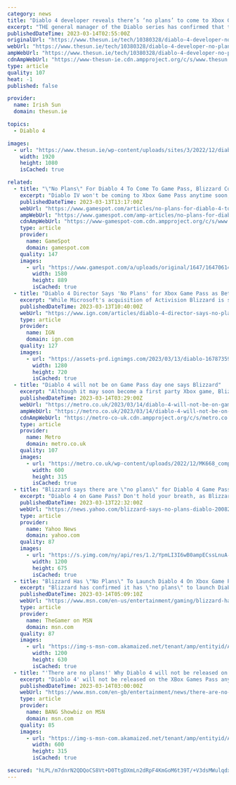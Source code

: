 ```yaml
---
category: news
title: "Diablo 4 developer reveals there’s ‘no plans’ to come to Xbox Game Pass"
excerpt: "THE general manager of the Diablo series has confirmed that there are ‘no plans’ to bring Diablo 4 to Xbox Game Pass. Diablo 4 is the long-awaited return to the series that saw its last new entry ..."
publishedDateTime: 2023-03-14T02:55:00Z
originalUrl: "https://www.thesun.ie/tech/10380328/diablo-4-developer-no-plans-xbox-game-pass/"
webUrl: "https://www.thesun.ie/tech/10380328/diablo-4-developer-no-plans-xbox-game-pass/"
ampWebUrl: "https://www.thesun.ie/tech/10380328/diablo-4-developer-no-plans-xbox-game-pass/amp/"
cdnAmpWebUrl: "https://www-thesun-ie.cdn.ampproject.org/c/s/www.thesun.ie/tech/10380328/diablo-4-developer-no-plans-xbox-game-pass/amp/"
type: article
quality: 107
heat: -1
published: false

provider:
  name: Irish Sun
  domain: thesun.ie

topics:
  - Diablo 4

images:
  - url: "https://www.thesun.ie/wp-content/uploads/sites/3/2022/12/diablo-4-release-date-trailer-tga-2022-4-1.jpg?strip=all&quality=100&w=1920&h=1080&crop=1"
    width: 1920
    height: 1080
    isCached: true

related:
  - title: "\"No Plans\" For Diablo 4 To Come To Game Pass, Blizzard Confirms"
    excerpt: "Diablo IV won't be coming to Xbox Game Pass anytime soon, with Blizzard confirming that it currently has \"no plans\" to add the highly anticipated ARPG to the service. The to-the-point answer came from ..."
    publishedDateTime: 2023-03-13T13:17:00Z
    webUrl: "https://www.gamespot.com/articles/no-plans-for-diablo-4-to-come-to-game-pass-blizzard-confirms/1100-6512298/"
    ampWebUrl: "https://www.gamespot.com/amp-articles/no-plans-for-diablo-4-to-come-to-game-pass-blizzard-confirms/1100-6512298/"
    cdnAmpWebUrl: "https://www-gamespot-com.cdn.ampproject.org/c/s/www.gamespot.com/amp-articles/no-plans-for-diablo-4-to-come-to-game-pass-blizzard-confirms/1100-6512298/"
    type: article
    provider:
      name: GameSpot
      domain: gamespot.com
    quality: 147
    images:
      - url: "https://www.gamespot.com/a/uploads/original/1647/16470614/4111581-diablo4won%27tbeongamepass.jpg"
        width: 1580
        height: 889
        isCached: true
  - title: "Diablo 4 Director Says 'No Plans' for Xbox Game Pass as Beta Approaches"
    excerpt: "While Microsoft's acquisition of Activision Blizzard is still in the process of being approved, there are currently no plans to put Diablo IV on Xbox Game Pass."
    publishedDateTime: 2023-03-13T10:40:00Z
    webUrl: "https://www.ign.com/articles/diablo-4-director-says-no-plans-for-xbox-game-pass-as-beta-approaches"
    type: article
    provider:
      name: IGN
      domain: ign.com
    quality: 127
    images:
      - url: "https://assets-prd.ignimgs.com/2023/03/13/diablo-1678735965637.png?width=1280"
        width: 1280
        height: 720
        isCached: true
  - title: "Diablo 4 will not be on Game Pass day one says Blizzard"
    excerpt: "Although it may soon become a first party Xbox game, Blizzard claims there are no plans to bring Diablo 4 to Game Pass – day one or otherwise."
    publishedDateTime: 2023-03-14T03:29:00Z
    webUrl: "https://metro.co.uk/2023/03/14/diablo-4-will-not-be-on-game-pass-day-one-says-blizzard-18439345/?ico=related-posts"
    ampWebUrl: "https://metro.co.uk/2023/03/14/diablo-4-will-not-be-on-game-pass-day-one-says-blizzard-18439345/amp/"
    cdnAmpWebUrl: "https://metro-co-uk.cdn.ampproject.org/c/s/metro.co.uk/2023/03/14/diablo-4-will-not-be-on-game-pass-day-one-says-blizzard-18439345/amp/"
    type: article
    provider:
      name: Metro
      domain: metro.co.uk
    quality: 107
    images:
      - url: "https://metro.co.uk/wp-content/uploads/2022/12/MK668_comp_match_8khda_rgba_regular-214b.jpg?quality=90&strip=all&zoom=1&resize=600%2C315"
        width: 600
        height: 315
        isCached: true
  - title: "Blizzard says there are \"no plans\" for Diablo 4 Game Pass launch"
    excerpt: "Diablo 4 on Game Pass? Don't hold your breath, as Blizzard has confirmed there are \"no plans\" for such a thing at the moment. Blizzard has given no indication that Diablo 4 would be a Game Pass game, ..."
    publishedDateTime: 2023-03-13T22:32:00Z
    webUrl: "https://news.yahoo.com/blizzard-says-no-plans-diablo-200821627.html"
    type: article
    provider:
      name: Yahoo News
      domain: yahoo.com
    quality: 87
    images:
      - url: "https://s.yimg.com/ny/api/res/1.2/YpmLI3I6wB0ampECssLnuA--/YXBwaWQ9aGlnaGxhbmRlcjt3PTEyMDA7aD02NzU-/https://media.zenfs.com/en/gamesradar_237/d226590b9dea18180b69f1aac9c2c062"
        width: 1200
        height: 675
        isCached: true
  - title: "Blizzard Has \"No Plans\" To Launch Diablo 4 On Xbox Game Pass"
    excerpt: "Blizzard has confirmed it has \"no plans\" to launch Diablo 4 on Xbox Game Pass in the near future, as some might assume due to the Microsoft-Activision deal. Therefore, if you want to enjoy it on Xbox, ..."
    publishedDateTime: 2023-03-14T05:09:10Z
    webUrl: "https://www.msn.com/en-us/entertainment/gaming/blizzard-has-no-plans-to-launch-diablo-4-on-xbox-game-pass/ar-AA18BC1a"
    type: article
    provider:
      name: TheGamer on MSN
      domain: msn.com
    quality: 87
    images:
      - url: "https://img-s-msn-com.akamaized.net/tenant/amp/entityid/AA18C2HJ.img?h=630&w=1200&m=6&q=60&o=t&l=f&f=jpg"
        width: 1200
        height: 630
        isCached: true
  - title: "'There are no plans!' Why Diablo 4 will not be released on XBox Games Pass"
    excerpt: "Diablo 4' will not be released on the XBox Games Pass anytime soon. © Provided by BANG Showbiz 'Diablo 4' (c) Activision Blizzard . The upcoming action role-playing game - which ..."
    publishedDateTime: 2023-03-14T03:00:00Z
    webUrl: "https://www.msn.com/en-gb/entertainment/news/there-are-no-plans-why-diablo-4-will-not-be-released-on-xbox-games-pass/ar-AA18CkZg"
    type: article
    provider:
      name: BANG Showbiz on MSN
      domain: msn.com
    quality: 85
    images:
      - url: "https://img-s-msn-com.akamaized.net/tenant/amp/entityid/AA10PPv9.img?h=315&w=600&m=6&q=60&o=t&l=f&f=jpg&x=529&y=252"
        width: 600
        height: 315
        isCached: true

secured: "hLPL/m7dnrN2QDQoCS8Vt+D0TtgDXmLn2dRpF4KmGoM6t39T/+V3dsMWulqdxEX2fUOHv+Q1DbCYTLl7SL8Vuj/4O1mLdjckIr7vH+CGmJE4YlM8lryUHEJBryn/+iv6qFeE90woLPF8YC/mRIw1s38wOpqb5EJFPJWbVlzTHMc3l2EdmIHvmPIUn0F6qCyASM/v5ANVgK5PvThpBK8C2BwNLO0RP630WpQjPUz/PPsc8uIr4+wANEIzBW57S9s/xqQseAYUAkpm8uoXse8Fy7S3GMBFxWFAyKoih9IVAa2ezdrpmiznPdAyNO/GdLTI3jJagHG4+0bqbTDo42R+9bJRqs4l6IbkrfNeomX91i8=;FkEqBHdw/kCf7qhXe1r6Dw=="
---
```


